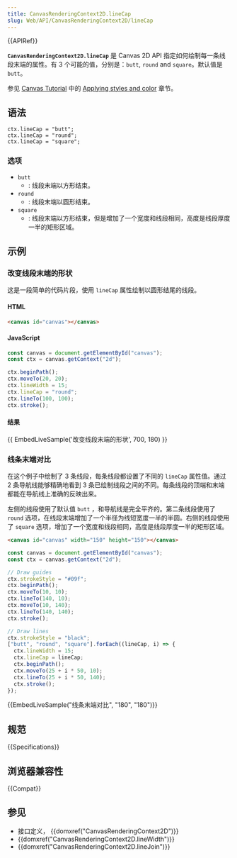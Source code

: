 ```yaml
---
title: CanvasRenderingContext2D.lineCap
slug: Web/API/CanvasRenderingContext2D/lineCap
---
```


{{APIRef}}

**`CanvasRenderingContext2D.lineCap`** 是 Canvas 2D API 指定如何绘制每一条线段末端的属性。有 3 个可能的值，分别是：`butt`, `round` and `square`。默认值是 `butt`。

参见 [Canvas Tutorial](/zh-CN/docs/Web/API/Canvas_API/Tutorial) 中的 [Applying styles and color](/zh-CN/docs/Web/API/Canvas_API/Tutorial/Applying_styles_and_colors) 章节。

## 语法

```
ctx.lineCap = "butt";
ctx.lineCap = "round";
ctx.lineCap = "square";
```

### 选项

- `butt`
  - : 线段末端以方形结束。
- `round`
  - : 线段末端以圆形结束。
- `square`
  - : 线段末端以方形结束，但是增加了一个宽度和线段相同，高度是线段厚度一半的矩形区域。

## 示例

### 改变线段末端的形状

这是一段简单的代码片段，使用 `lineCap` 属性绘制以圆形结尾的线段。

#### HTML

```html
<canvas id="canvas"></canvas>
```

#### JavaScript

```js
const canvas = document.getElementById("canvas");
const ctx = canvas.getContext("2d");

ctx.beginPath();
ctx.moveTo(20, 20);
ctx.lineWidth = 15;
ctx.lineCap = "round";
ctx.lineTo(100, 100);
ctx.stroke();
```

#### 结果

{{ EmbedLiveSample('改变线段末端的形状', 700, 180) }}

### 线条末端对比

在这个例子中绘制了 3 条线段，每条线段都设置了不同的 `lineCap` 属性值。通过 2 条导航线能够精确地看到 3 条已绘制线段之间的不同。每条线段的顶端和末端都能在导航线上准确的反映出来。

左侧的线段使用了默认值 `butt` ，和导航线是完全平齐的。第二条线段使用了 `round` 选项，在线段末端增加了一个半径为线短宽度一半的半圆。右侧的线段使用了 `square` 选项，增加了一个宽度和线段相同，高度是线段厚度一半的矩形区域。

```html hidden
<canvas id="canvas" width="150" height="150"></canvas>
```

```js
const canvas = document.getElementById("canvas");
const ctx = canvas.getContext("2d");

// Draw guides
ctx.strokeStyle = "#09f";
ctx.beginPath();
ctx.moveTo(10, 10);
ctx.lineTo(140, 10);
ctx.moveTo(10, 140);
ctx.lineTo(140, 140);
ctx.stroke();

// Draw lines
ctx.strokeStyle = "black";
["butt", "round", "square"].forEach((lineCap, i) => {
  ctx.lineWidth = 15;
  ctx.lineCap = lineCap;
  ctx.beginPath();
  ctx.moveTo(25 + i * 50, 10);
  ctx.lineTo(25 + i * 50, 140);
  ctx.stroke();
});
```

{{EmbedLiveSample("线条末端对比", "180", "180")}}

## 规范

{{Specifications}}

## 浏览器兼容性

{{Compat}}

## 参见

- 接口定义， {{domxref("CanvasRenderingContext2D")}}
- {{domxref("CanvasRenderingContext2D.lineWidth")}}
- {{domxref("CanvasRenderingContext2D.lineJoin")}}
